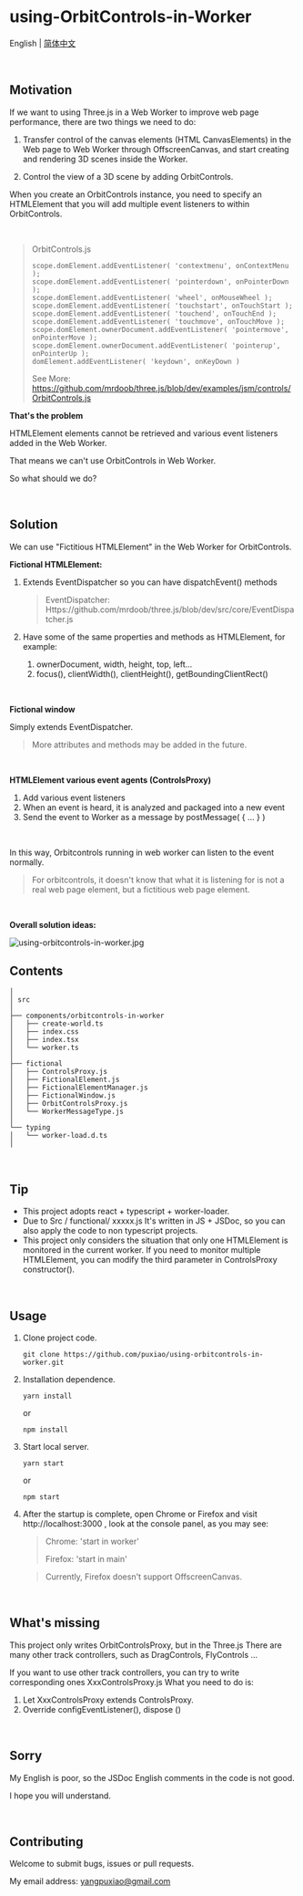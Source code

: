 # using-OrbitControls-in-Worker
English | [简体中文](https://github.com/puxiao/using-orbitcontrols-in-worker/blob/main/README-zh_CN.md)

<br>

## Motivation

If we want to using Three.js in a Web Worker to improve web page performance, there are two things we need to do:

1. Transfer control of the canvas elements (HTML CanvasElements) in the Web page to Web Worker through OffscreenCanvas, and start creating and rendering 3D scenes inside the Worker.

2. Control the view of a 3D scene by adding OrbitControls.

When you create an OrbitControls instance, you need to specify an HTMLElement that you will add multiple event listeners to within OrbitControls.



<br>

> OrbitControls.js
>
> ```
> scope.domElement.addEventListener( 'contextmenu', onContextMenu );
> scope.domElement.addEventListener( 'pointerdown', onPointerDown );
> scope.domElement.addEventListener( 'wheel', onMouseWheel );
> scope.domElement.addEventListener( 'touchstart', onTouchStart );
> scope.domElement.addEventListener( 'touchend', onTouchEnd );
> scope.domElement.addEventListener( 'touchmove', onTouchMove );
> scope.domElement.ownerDocument.addEventListener( 'pointermove', onPointerMove );
> scope.domElement.ownerDocument.addEventListener( 'pointerup', onPointerUp );
> domElement.addEventListener( 'keydown', onKeyDown )
> ```
>
> See More:
> https://github.com/mrdoob/three.js/blob/dev/examples/jsm/controls/OrbitControls.js



**That's the problem**

HTMLElement elements cannot be retrieved and various event listeners added in the Web Worker.

That means we can't use OrbitControls in Web Worker.

So what should we do?



<br>

## Solution

We can use "Fictitious HTMLElement" in the Web Worker for OrbitControls.



**Fictional HTMLElement:**

1. Extends EventDispatcher so you can have dispatchEvent() methods

   > EventDispatcher:
   > Https://github.com/mrdoob/three.js/blob/dev/src/core/EventDispatcher.js

2. Have some of the same properties and methods as HTMLElement, for example:
   1. ownerDocument, width, height, top, left...
   2. focus(), clientWidth(), clientHeight(), getBoundingClientRect()




<br>

**Fictional window**

Simply extends EventDispatcher.

>More attributes and methods may be added in the future.



<br>

**HTMLElement various event agents (ControlsProxy)**

1. Add various event listeners
2. When an event is heard, it is analyzed and packaged into a new event
3. Send the event to Worker as a message by postMessage( { ... } )



<br>

In this way, Orbitcontrols running in web worker can listen to the event normally.

>For orbitcontrols, it doesn't know that what it is listening for is not a real web page element, but a fictitious web page element.



<br>

**Overall solution ideas:**

![using-orbitcontrols-in-worker.jpg](https://puxiao.com/demo/using-orbitcontrols-in-worker/using-orbitcontrols-in-worker.jpg)



## Contents

```
│
│ src
│
├── components/orbitcontrols-in-worker
│   ├── create-world.ts
│   ├── index.css
│   ├── index.tsx
│   └── worker.ts
│
├── fictional
│   ├── ControlsProxy.js
│   ├── FictionalElement.js
│   ├── FictionalElementManager.js
│   ├── FictionalWindow.js
│   ├── OrbitControlsProxy.js
│   └── WorkerMessageType.js
│
└── typing
│   └── worker-load.d.ts
│
```



<br>

## Tip

* This project adopts react + typescript + worker-loader.
* Due to Src / functional/ xxxxx.js It's written in JS + JSDoc, so you can also apply the code to non typescript projects.
* This project only considers the situation that only one HTMLElement is monitored in the current worker. If you need to monitor multiple HTMLElement, you can modify the third parameter in ControlsProxy constructor().



<br>

## Usage

1. Clone project code.

   ```
   git clone https://github.com/puxiao/using-orbitcontrols-in-worker.git
   ```

   

2. Installation dependence.

   ```
   yarn install
   ```

   or

   ```
   npm install
   ```

   

3. Start local server.

   ```
   yarn start
   ```

   or

   ```
   npm start
   ```

   

4. After the startup is complete, open Chrome or Firefox and visit http://localhost:3000 , look at the console panel, as you may see: 

   > Chrome: 'start in worker'
   >
   > Firefox: 'start in main'
   
   > Currently, Firefox doesn't support OffscreenCanvas.



<br>

## What's missing

This project only writes OrbitControlsProxy, but in the Three.js There are many other track controllers, such as DragControls, FlyControls ...

If you want to use other track controllers, you can try to write corresponding ones XxxControlsProxy.js What you need to do is:

1. Let XxxControlsProxy extends ControlsProxy.
2. Override configEventListener(), dispose ()



<br>

## Sorry

My English is poor, so the JSDoc English comments in the code is not good.

I hope you will understand.



<br>

## Contributing

Welcome to submit bugs, issues or pull requests.

My email address: yangpuxiao@gmail.com

<br>